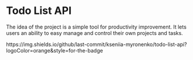 # Todo List API
<p>The idea of the project is a simple tool for productivity improvement. It lets users an ability to easy manage and control their own projects and tasks.</p>
https://img.shields.io/github/last-commit/kseniia-myronenko/todo-list-api?logoColor=orange&style=for-the-badge
